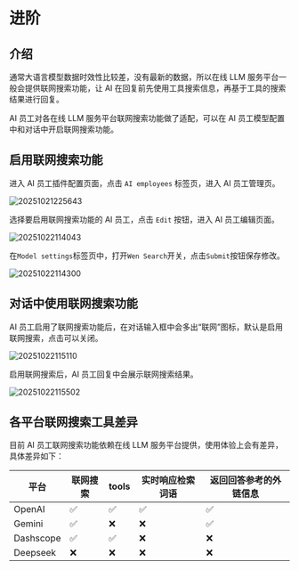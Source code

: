 # 进阶

## 介绍

通常大语言模型数据时效性比较差，没有最新的数据，所以在线 LLM 服务平台一般会提供联网搜索功能，让 AI 在回复前先使用工具搜索信息，再基于工具的搜索结果进行回复。

AI 员工对各在线 LLM 服务平台联网搜索功能做了适配，可以在 AI 员工模型配置中和对话中开启联网搜索功能。

## 启用联网搜索功能

进入 AI 员工插件配置页面，点击 `AI employees` 标签页，进入 AI 员工管理页。

![20251021225643](https://static-docs.nocobase.com/20251021225643.png)

选择要启用联网搜索功能的 AI 员工，点击 `Edit` 按钮，进入 AI 员工编辑页面。

![20251022114043](https://static-docs.nocobase.com/20251022114043.png)

在`Model settings`标签页中，打开`Wen Search`开关，点击`Submit`按钮保存修改。

![20251022114300](https://static-docs.nocobase.com/20251022114300.png)

## 对话中使用联网搜索功能

AI 员工启用了联网搜索功能后，在对话输入框中会多出“联网”图标，默认是启用联网搜索，点击可以关闭。

![20251022115110](https://static-docs.nocobase.com/20251022115110.png)

启用联网搜索后，AI 员工回复中会展示联网搜索结果。

![20251022115502](https://static-docs.nocobase.com/20251022115502.png)

## 各平台联网搜索工具差异

目前 AI 员工联网搜索功能依赖在线 LLM 服务平台提供，使用体验上会有差异，具体差异如下：

| 平台      | 联网搜索 | tools | 实时响应检索词语 | 返回回答参考的外链信息 |
| --------- | -------- | ----- | ---------------- | ---------------------- |
| OpenAI    | ✅        | ✅     | ✅                | ✅                      |
| Gemini    | ✅        | ❌     | ❌                | ✅                      |
| Dashscope | ✅        | ✅     | ❌                | ❌                      |
| Deepseek  | ❌        | ❌     | ❌                | ❌                      |

